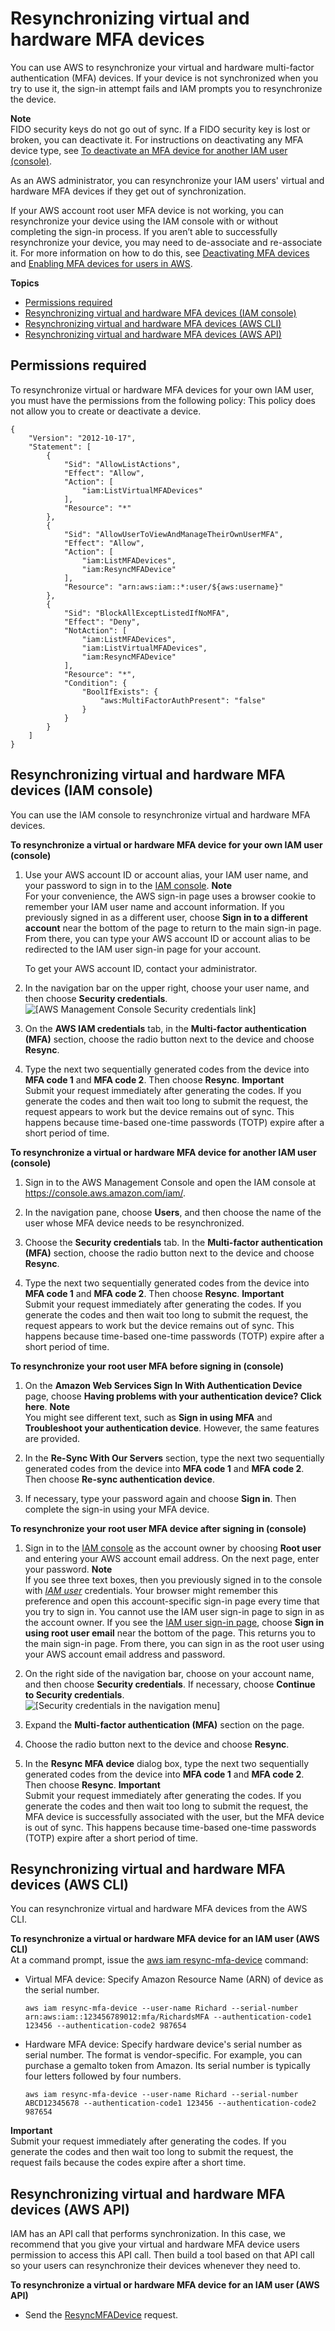 # Resynchronizing virtual and hardware MFA devices<a name="id_credentials_mfa_sync"></a>

You can use AWS to resynchronize your virtual and hardware multi\-factor authentication \(MFA\) devices\. If your device is not synchronized when you try to use it, the sign\-in attempt fails and IAM prompts you to resynchronize the device\.

**Note**  
FIDO security keys do not go out of sync\. If a FIDO security key is lost or broken, you can deactivate it\. For instructions on deactivating any MFA device type, see [To deactivate an MFA device for another IAM user \(console\)](id_credentials_mfa_disable.md#deactivate-mfa-for-user)\.

As an AWS administrator, you can resynchronize your IAM users' virtual and hardware MFA devices if they get out of synchronization\.

If your AWS account root user MFA device is not working, you can resynchronize your device using the IAM console with or without completing the sign\-in process\. If you aren’t able to successfully resynchronize your device, you may need to de\-associate and re\-associate it\. For more information on how to do this, see [Deactivating MFA devices](id_credentials_mfa_disable.md) and [Enabling MFA devices for users in AWS](id_credentials_mfa_enable.md)\.

**Topics**
+ [Permissions required](#id_credentials_mfa_sync_console-permissions-required)
+ [Resynchronizing virtual and hardware MFA devices \(IAM console\)](#id_credentials_mfa_sync_console)
+ [Resynchronizing virtual and hardware MFA devices \(AWS CLI\)](#id_credentials_mfa_sync_cli)
+ [Resynchronizing virtual and hardware MFA devices \(AWS API\)](#id_credentials_mfa_sync_api)

## Permissions required<a name="id_credentials_mfa_sync_console-permissions-required"></a>

To resynchronize virtual or hardware MFA devices for your own IAM user, you must have the permissions from the following policy: This policy does not allow you to create or deactivate a device\.

```
{
    "Version": "2012-10-17",
    "Statement": [
        {
            "Sid": "AllowListActions",
            "Effect": "Allow",
            "Action": [
                "iam:ListVirtualMFADevices"
            ],
            "Resource": "*"
        },
        {
            "Sid": "AllowUserToViewAndManageTheirOwnUserMFA",
            "Effect": "Allow",
            "Action": [
                "iam:ListMFADevices",
                "iam:ResyncMFADevice"
            ],
            "Resource": "arn:aws:iam::*:user/${aws:username}"
        },
        {
            "Sid": "BlockAllExceptListedIfNoMFA",
            "Effect": "Deny",
            "NotAction": [
                "iam:ListMFADevices",
                "iam:ListVirtualMFADevices",
                "iam:ResyncMFADevice"
            ],
            "Resource": "*",
            "Condition": {
                "BoolIfExists": {
                    "aws:MultiFactorAuthPresent": "false"
                }
            }
        }
    ]
}
```

## Resynchronizing virtual and hardware MFA devices \(IAM console\)<a name="id_credentials_mfa_sync_console"></a>

You can use the IAM console to resynchronize virtual and hardware MFA devices\.

**To resynchronize a virtual or hardware MFA device for your own IAM user \(console\)**

1. Use your AWS account ID or account alias, your IAM user name, and your password to sign in to the [IAM console](https://console.aws.amazon.com/iam)\.
**Note**  
For your convenience, the AWS sign\-in page uses a browser cookie to remember your IAM user name and account information\. If you previously signed in as a different user, choose **Sign in to a different account** near the bottom of the page to return to the main sign\-in page\. From there, you can type your AWS account ID or account alias to be redirected to the IAM user sign\-in page for your account\.

   To get your AWS account ID, contact your administrator\.

1. In the navigation bar on the upper right, choose your user name, and then choose **Security credentials**\.   
![\[AWS Management Console Security credentials link\]](http://docs.aws.amazon.com/IAM/latest/UserGuide/images/security-credentials-user.shared.console.png)

1. On the **AWS IAM credentials** tab, in the **Multi\-factor authentication \(MFA\)** section, choose the radio button next to the device and choose **Resync**\.

1. Type the next two sequentially generated codes from the device into **MFA code 1** and **MFA code 2**\. Then choose **Resync**\.
**Important**  
Submit your request immediately after generating the codes\. If you generate the codes and then wait too long to submit the request, the request appears to work but the device remains out of sync\. This happens because time\-based one\-time passwords \(TOTP\) expire after a short period of time\.

**To resynchronize a virtual or hardware MFA device for another IAM user \(console\)**

1. Sign in to the AWS Management Console and open the IAM console at [https://console\.aws\.amazon\.com/iam/](https://console.aws.amazon.com/iam/)\.

1. In the navigation pane, choose **Users**, and then choose the name of the user whose MFA device needs to be resynchronized\.

1. Choose the **Security credentials** tab\. In the **Multi\-factor authentication \(MFA\)** section, choose the radio button next to the device and choose **Resync**\.

1. Type the next two sequentially generated codes from the device into **MFA code 1** and **MFA code 2**\. Then choose **Resync**\.
**Important**  
Submit your request immediately after generating the codes\. If you generate the codes and then wait too long to submit the request, the request appears to work but the device remains out of sync\. This happens because time\-based one\-time passwords \(TOTP\) expire after a short period of time\.

**To resynchronize your root user MFA before signing in \(console\)**

1. On the **Amazon Web Services Sign In With Authentication Device** page, choose **Having problems with your authentication device? Click here**\.
**Note**  
You might see different text, such as **Sign in using MFA** and **Troubleshoot your authentication device**\. However, the same features are provided\.

1. In the **Re\-Sync With Our Servers** section, type the next two sequentially generated codes from the device into **MFA code 1** and **MFA code 2**\. Then choose **Re\-sync authentication device**\.

1. If necessary, type your password again and choose **Sign in**\. Then complete the sign\-in using your MFA device\.

**To resynchronize your root user MFA device after signing in \(console\)**

1. Sign in to the [IAM console](https://console.aws.amazon.com/iam/) as the account owner by choosing **Root user** and entering your AWS account email address\. On the next page, enter your password\.
**Note**  
If you see three text boxes, then you previously signed in to the console with *[IAM user](https://docs.aws.amazon.com/IAM/latest/UserGuide/id_users.html)* credentials\. Your browser might remember this preference and open this account\-specific sign\-in page every time that you try to sign in\. You cannot use the IAM user sign\-in page to sign in as the account owner\. If you see the [IAM user sign\-in page](https://docs.aws.amazon.com/IAM/latest/UserGuide/console.html#user-sign-in-page), choose **Sign in using root user email** near the bottom of the page\. This returns you to the main sign\-in page\. From there, you can sign in as the root user using your AWS account email address and password\.

1. On the right side of the navigation bar, choose on your account name, and then choose **Security credentials**\. If necessary, choose **Continue to Security credentials**\.  
![\[Security credentials in the navigation menu\]](http://docs.aws.amazon.com/IAM/latest/UserGuide/images/security-credentials-root.shared.console.png)

1. Expand the **Multi\-factor authentication \(MFA\)** section on the page\.

1. Choose the radio button next to the device and choose **Resync**\.

1. In the **Resync MFA device** dialog box, type the next two sequentially generated codes from the device into **MFA code 1** and **MFA code 2**\. Then choose **Resync**\.
**Important**  
Submit your request immediately after generating the codes\. If you generate the codes and then wait too long to submit the request, the MFA device is successfully associated with the user, but the MFA device is out of sync\. This happens because time\-based one\-time passwords \(TOTP\) expire after a short period of time\.

## Resynchronizing virtual and hardware MFA devices \(AWS CLI\)<a name="id_credentials_mfa_sync_cli"></a>

You can resynchronize virtual and hardware MFA devices from the AWS CLI\.

**To resynchronize a virtual or hardware MFA device for an IAM user \(AWS CLI\)**  
At a command prompt, issue the [aws iam resync\-mfa\-device](https://docs.aws.amazon.com/cli/latest/reference/iam/resync-mfa-device.html) command:
+ Virtual MFA device: Specify Amazon Resource Name \(ARN\) of device as the serial number\.

  ```
  aws iam resync-mfa-device --user-name Richard --serial-number arn:aws:iam::123456789012:mfa/RichardsMFA --authentication-code1 123456 --authentication-code2 987654
  ```
+ Hardware MFA device: Specify hardware device's serial number as serial number\. The format is vendor\-specific\. For example, you can purchase a gemalto token from Amazon\. Its serial number is typically four letters followed by four numbers\.

  ```
  aws iam resync-mfa-device --user-name Richard --serial-number ABCD12345678 --authentication-code1 123456 --authentication-code2 987654
  ```

**Important**  
Submit your request immediately after generating the codes\. If you generate the codes and then wait too long to submit the request, the request fails because the codes expire after a short time\.

## Resynchronizing virtual and hardware MFA devices \(AWS API\)<a name="id_credentials_mfa_sync_api"></a>

IAM has an API call that performs synchronization\. In this case, we recommend that you give your virtual and hardware MFA device users permission to access this API call\. Then build a tool based on that API call so your users can resynchronize their devices whenever they need to\.

**To resynchronize a virtual or hardware MFA device for an IAM user \(AWS API\)**
+ Send the [ResyncMFADevice](https://docs.aws.amazon.com/IAM/latest/APIReference/API_ResyncMFADevice.html) request\.